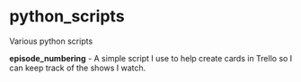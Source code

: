 python_scripts
==============

Various python scripts

**episode_numbering** - A simple script I use to help create cards in Trello so I can keep track of the shows I watch.   
